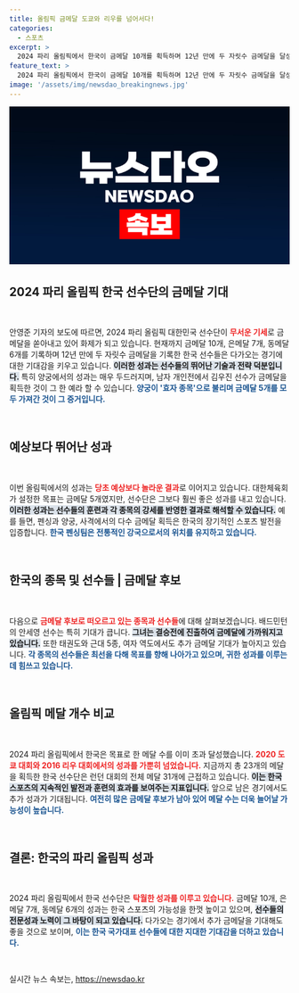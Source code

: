 ```yaml
---
title: 올림픽 금메달 도쿄와 리우를 넘어서다!
categories:
  - 스포츠
excerpt: >
  2024 파리 올림픽에서 한국이 금메달 10개를 획득하며 12년 만에 두 자릿수 금메달을 달성했다! 남은 종목에서 추가 금메달이 기대되는 가운데, 안세영의 결승 진출 등 장정이 이어지고 있다. 역대 최고의 성적에 도전하는 한국 선수단의 기세가 기대된다!
feature_text: >
  2024 파리 올림픽에서 한국이 금메달 10개를 획득하며 12년 만에 두 자릿수 금메달을 달성했다! 남은 종목에서 추가 금메달이 기대되는 가운데, 안세영의 결승 진출 등 장정이 이어지고 있다. 역대 최고의 성적에 도전하는 한국 선수단의 기세가 기대된다!
image: '/assets/img/newsdao_breakingnews.jpg'
---
```


<p><img src="/assets/img/newsdao_breakingnews.jpg" alt="pcversion 속보" /></p>

<h2 data-ke-size="size26">2024 파리 올림픽 한국 선수단의 금메달 기대</h2>

<p data-ke-size="size16">&nbsp;</p>

<p>안영준 기자의 보도에 따르면, 2024 파리 올림픽 대한민국 선수단이 <b><span style="color: #ee2323;">무서운 기세</span></b>로 금메달을 쏟아내고 있어 화제가 되고 있습니다. 현재까지 금메달 10개, 은메달 7개, 동메달 6개를 기록하며 12년 만에 두 자릿수 금메달을 기록한 한국 선수들은 다가오는 경기에 대한 기대감을 키우고 있습니다. <b><span style="background-color: #21538527;">이러한 성과는 선수들의 뛰어난 기술과 전략 덕분입니다.</span></b> 특히 양궁에서의 성과는 매우 두드러지며, 남자 개인전에서 김우진 선수가 금메달을 획득한 것이 그 한 예라 할 수 있습니다. <b><span style="color: #1a5490;">양궁이 '효자 종목'으로 불리며 금메달 5개를 모두 가져간 것이 그 증거입니다.</span></b></p>

<p data-ke-size="size16">&nbsp;</p>

<h2 data-ke-size="size26">예상보다 뛰어난 성과</h2>

<p data-ke-size="size16">&nbsp;</p>

<p>이번 올림픽에서의 성과는 <b><span style="color: #ee2323;">당초 예상보다 놀라운 결과</span></b>로 이어지고 있습니다. 대한체육회가 설정한 목표는 금메달 5개였지만, 선수단은 그보다 훨씬 좋은 성과를 내고 있습니다. <b><span style="background-color: #21538527;">이러한 성과는 선수들의 훈련과 각 종목의 강세를 반영한 결과로 해석할 수 있습니다.</span></b> 예를 들면, 펜싱과 양궁, 사격에서의 다수 금메달 획득은 한국의 장기적인 스포츠 발전을 입증합니다. <b><span style="color: #1a5490;">한국 펜싱팀은 전통적인 강국으로서의 위치를 유지하고 있습니다.</span></b></p>

<p data-ke-size="size16">&nbsp;</p>

<h2 data-ke-size="size26">한국의 종목 및 선수들 | 금메달 후보</h2>

<p data-ke-size="size16">&nbsp;</p>

<p>다음으로 <b><span style="color: #ee2323;">금메달 후보로 떠오르고 있는 종목과 선수들</span></b>에 대해 살펴보겠습니다. 배드민턴의 안세영 선수는 특히 기대가 큽니다. <b><span style="background-color: #21538527;">그녀는 결승전에 진출하여 금메달에 가까워지고 있습니다.</span></b> 또한 태권도와 근대 5종, 여자 역도에서도 추가 금메달 기대가 높아지고 있습니다. <b><span style="color: #1a5490;">각 종목의 선수들은 최선을 다해 목표를 향해 나아가고 있으며, 귀한 성과를 이루는 데 힘쓰고 있습니다.</span></b></p>

<p data-ke-size="size16">&nbsp;</p>

<h2 data-ke-size="size26">올림픽 메달 개수 비교</h2>

<p data-ke-size="size16">&nbsp;</p>

<p>2024 파리 올림픽에서 한국은 목표로 한 메달 수를 이미 초과 달성했습니다. <b><span style="color: #ee2323;">2020 도쿄 대회와 2016 리우 대회에서의 성과를 가뿐히 넘었습니다.</span></b> 지금까지 총 23개의 메달을 획득한 한국 선수단은 런던 대회의 전체 메달 31개에 근접하고 있습니다. <b><span style="background-color: #21538527;">이는 한국 스포츠의 지속적인 발전과 훈련의 효과를 보여주는 지표입니다.</span></b> 앞으로 남은 경기에서도 추가 성과가 기대됩니다. <b><span style="color: #1a5490;">여전히 많은 금메달 후보가 남아 있어 메달 수는 더욱 늘어날 가능성이 높습니다.</span></b></p>

<p data-ke-size="size16">&nbsp;</p>

<h2 data-ke-size="size26">결론: 한국의 파리 올림픽 성과</h2>

<p data-ke-size="size16">&nbsp;</p>

<p>2024 파리 올림픽에서 한국 선수단은 <b><span style="color: #ee2323;">탁월한 성과를 이루고 있습니다.</span></b> 금메달 10개, 은메달 7개, 동메달 6개의 성과는 한국 스포츠의 가능성을 한껏 높이고 있으며, <b><span style="background-color: #21538527;">선수들의 전문성과 노력이 그 바탕이 되고 있습니다.</span></b> 다가오는 경기에서 추가 금메달을 기대해도 좋을 것으로 보이며, <b><span style="color: #1a5490;">이는 한국 국가대표 선수들에 대한 지대한 기대감을 더하고 있습니다.</span></b></p>

<p data-ke-size="size16">&nbsp;</p>
실시간 뉴스 속보는, <a href="https://newsdao.kr" rel="dofollow">https://newsdao.kr</a>


